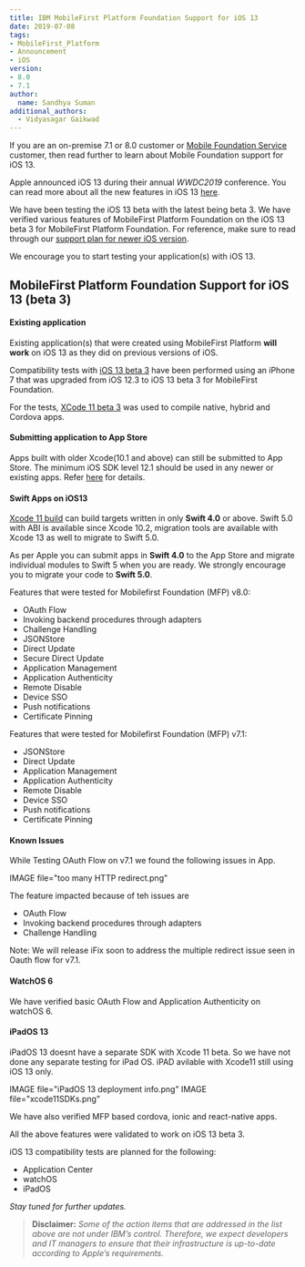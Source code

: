 ```yaml
---
title: IBM MobileFirst Platform Foundation Support for iOS 13
date: 2019-07-08
tags:
- MobileFirst_Platform
- Announcement
- iOS
version:
- 8.0
- 7.1
author:
  name: Sandhya Suman
additional_authors:  
  - Vidyasagar Gaikwad
---
```



If you are an on-premise 7.1 or 8.0 customer or [Mobile Foundation Service](https://console.bluemix.net/catalog/services/mobile-foundation) customer, then read further to learn about Mobile Foundation support for iOS 13.

Apple announced iOS 13 during their annual *WWDC2019* conference. You can read more about all the new features in iOS 13 [here](https://developer.apple.com/ios/whats-new/).

We have been testing the iOS 13 beta with the latest being beta 3. We have verified various features of MobileFirst Platform Foundation on the iOS 13 beta 3 for MobileFirst Platform Foundation. For reference, make sure to read through our [support plan for newer iOS version](https://mobilefirstplatform.ibmcloud.com/blog/2017/01/11/support-plan-for-next-android-ios-mobile-os/).

We encourage you to start testing your application(s) with iOS 13.

## MobileFirst Platform Foundation Support for iOS 13 (beta 3)

#### Existing application
Existing application(s) that were created using MobileFirst Platform **will work** on iOS 13 as they did on previous versions of iOS.

Compatibility tests with [iOS 13 beta 3](https://developer.apple.com/download) have been performed using an iPhone 7 that was upgraded from iOS 12.3 to iOS 13 beta 3 for MobileFirst Foundation.

For the tests, [XCode 11 beta 3](https://developer.apple.com/download) was used to compile native, hybrid and Cordova apps. 

#### Submitting application to App Store 
Apps built with older Xcode(10.1 and above) can still be submitted to App Store. The minimum iOS SDK level 12.1 should be used in any newer or existing apps. Refer [here](https://developer.apple.com/ios/submit/) for details.  

#### Swift Apps on iOS13
[Xcode 11 build](https://developer.apple.com/download) can build targets written in only **Swift 4.0** or above. Swift 5.0 with ABI is available since Xcode 10.2, migration tools are available with Xcode 13 as well to migrate to Swift 5.0. 

As per Apple you can submit apps in **Swift 4.0** to the App Store and migrate individual modules to Swift 5 when you are ready. We strongly encourage you to migrate your code to **Swift 5.0**.

Features that were tested for Mobilefirst Foundation (MFP) v8.0:

* OAuth Flow
* Invoking backend procedures through adapters
* Challenge Handling
* JSONStore
* Direct Update
* Secure Direct Update
* Application Management
* Application Authenticity
* Remote Disable
* Device SSO
* Push notifications
* Certificate Pinning

Features that were tested for Mobilefirst Foundation (MFP) v7.1:
* JSONStore
* Direct Update
* Application Management
* Application Authenticity
* Remote Disable
* Device SSO
* Push notifications
* Certificate Pinning

#### Known Issues

While Testing OAuth Flow on v7.1 we found the following issues in App.

IMAGE file="too many HTTP redirect.png"

The feature impacted because of teh issues are 

* OAuth Flow
* Invoking backend procedures through adapters
* Challenge Handling

Note: We will release iFix soon to address the multiple redirect issue seen in Oauth flow for v7.1.

#### WatchOS 6
We have verified basic OAuth Flow and Application Authenticity on watchOS 6.

#### iPadOS 13
iPadOS 13 doesnt have a separate SDK with Xcode 11 beta. So we have not done any separate testing for iPad OS. iPAD avilable with Xcode11 still using iOS 13 only.

IMAGE  file="iPadOS 13 deployment info.png"
IMAGE file="xcode11SDKs.png"

We have also verified MFP based cordova, ionic and react-native apps.

All the above features were validated to work on iOS 13 beta 3.  

iOS 13 compatibility tests are planned for the following:

* Application Center
* watchOS
* iPadOS

*Stay tuned for further updates.*

> **Disclaimer:** *Some of the action items that are addressed in the list above are not under IBM’s control. Therefore, we expect developers and IT managers to ensure that their infrastructure is up-to-date according to Apple’s requirements.*
